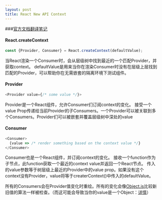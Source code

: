 ```yaml
---
layout: post
title: React New API Context
---
```


###[官方文档翻译笔记](https://reactjs.org/docs/context.html)

#### React.createContext
```javascript
const {Provider, Consumer} = React.createContext(defaultValue);
```
当React渲染一个Consumer时，会从层级树中找到最近的一个匹配Provider，并获取context。
defaultValue是用来当你在渲染Consumer时没有在层级上层找到匹配的Provider，可以帮助你在无需嵌套的隔离环境下测试组件。

#### Provider
```javascript
<Provider value={/* some value */}>
```
Provider是一个React组件，允许Consumer们订阅context的变化。
接受一个value Prop传递给当前Provider的子Consumers。一个Provider可以被关联到多个Consumers。Provider们可以被嵌套并覆盖层级树中深处的value

#### Consumer
```javascript
<Consumer>
  {value => /* render something based on the context value */}
</Consumer>
```
Consumer也是一个React组件，并订阅context的变化。
接收一个function作为子节点，此function获取一个最近的context value并返回一个React节点。
传入的value参数等于树层级上最近的Provider中的value prop。如果没有这个context没有Provider，value将等于createrContext()中传入的defaultValue。

所有的Consumers会在Provider值变化时重绘。所有的变化会像[Object.is](https://developer.mozilla.org/en-US/docs/Web/JavaScript/Reference/Global_Objects/Object/is#Description)比较新旧值的算法一样被检查。（而这可能会导致当你的value是一个Object：[详情](https://reactjs.org/docs/context.html#caveats)）